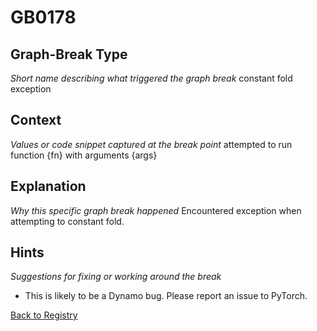 # GB0178

## Graph-Break Type
*Short name describing what triggered the graph break*
constant fold exception

## Context
*Values or code snippet captured at the break point*
attempted to run function {fn} with arguments {args}

## Explanation
*Why this specific graph break happened*
Encountered exception when attempting to constant fold.

## Hints
*Suggestions for fixing or working around the break*
- This is likely to be a Dynamo bug. Please report an issue to PyTorch.



[Back to Registry](../index.md)
